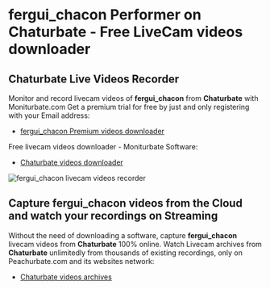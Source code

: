 # fergui_chacon Performer on Chaturbate - Free LiveCam videos downloader

## Chaturbate Live Videos Recorder

Monitor and record livecam videos of **fergui_chacon** from **Chaturbate** with Moniturbate.com
Get a premium trial for free by just and only registering with your Email address:
* [fergui_chacon Premium videos downloader](https://moniturbate.com/request-demo-licence-key.html)

Free livecam videos downloader - Moniturbate Software:
* [Chaturbate videos downloader](https://moniturbate.com/moniturbate-download-software.html)

![fergui_chacon livecam videos recorder](https://peachurnet.com/templates/moniturbate-software.png)


## Capture fergui_chacon videos from the Cloud and watch your recordings on Streaming

Without the need of downloading a software, capture **fergui_chacon** livecam videos from **Chaturbate** 100% online.
Watch Livecam archives from **Chaturbate** unlimitedly from thousands of existing recordings, only on Peachurbate.com and its websites network:
* [Chaturbate videos archives](https://peachurnet.com/)